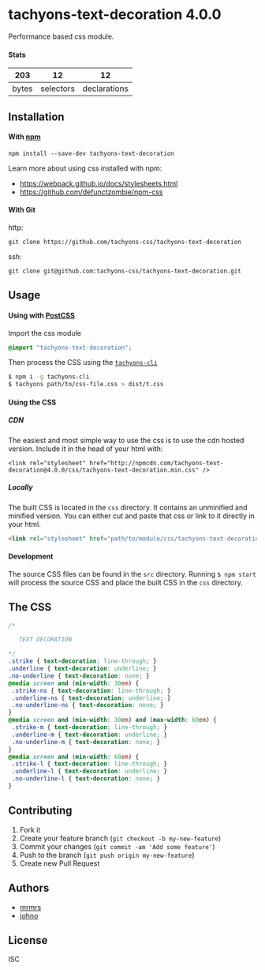 # tachyons-text-decoration 4.0.0

Performance based css module.

#### Stats

203 | 12 | 12
---|---|---
bytes | selectors | declarations

## Installation

#### With [npm](https://npmjs.com)

```
npm install --save-dev tachyons-text-decoration
```

Learn more about using css installed with npm:
* https://webpack.github.io/docs/stylesheets.html
* https://github.com/defunctzombie/npm-css

#### With Git

http:
```
git clone https://github.com/tachyons-css/tachyons-text-decoration
```

ssh:
```
git clone git@github.com:tachyons-css/tachyons-text-decoration.git
```

## Usage

#### Using with [PostCSS](https://github.com/postcss/postcss)

Import the css module

```css
@import "tachyons-text-decoration";
```

Then process the CSS using the [`tachyons-cli`](https://github.com/tachyons-css/tachyons-cli)

```sh
$ npm i -g tachyons-cli
$ tachyons path/to/css-file.css > dist/t.css
```

#### Using the CSS

##### CDN
The easiest and most simple way to use the css is to use the cdn hosted version. Include it in the head of your html with:

```
<link rel="stylesheet" href="http://npmcdn.com/tachyons-text-decoration@4.0.0/css/tachyons-text-decoration.min.css" />
```

##### Locally
The built CSS is located in the `css` directory. It contains an unminified and minified version.
You can either cut and paste that css or link to it directly in your html.

```html
<link rel="stylesheet" href="path/to/module/css/tachyons-text-decoration">
```

#### Development

The source CSS files can be found in the `src` directory.
Running `$ npm start` will process the source CSS and place the built CSS in the `css` directory.

## The CSS

```css
/*

   TEXT DECORATION

*/
.strike { text-decoration: line-through; }
.underline { text-decoration: underline; }
.no-underline { text-decoration: none; }
@media screen and (min-width: 30em) {
 .strike-ns { text-decoration: line-through; }
 .underline-ns { text-decoration: underline; }
 .no-underline-ns { text-decoration: none; }
}
@media screen and (min-width: 30em) and (max-width: 60em) {
 .strike-m { text-decoration: line-through; }
 .underline-m { text-decoration: underline; }
 .no-underline-m { text-decoration: none; }
}
@media screen and (min-width: 60em) {
 .strike-l { text-decoration: line-through; }
 .underline-l { text-decoration: underline; }
 .no-underline-l { text-decoration: none; }
}
```

## Contributing

1. Fork it
2. Create your feature branch (`git checkout -b my-new-feature`)
3. Commit your changes (`git commit -am 'Add some feature'`)
4. Push to the branch (`git push origin my-new-feature`)
5. Create new Pull Request

## Authors

* [mrmrs](http://mrmrs.io)
* [johno](http://johnotander.com)

## License

ISC

